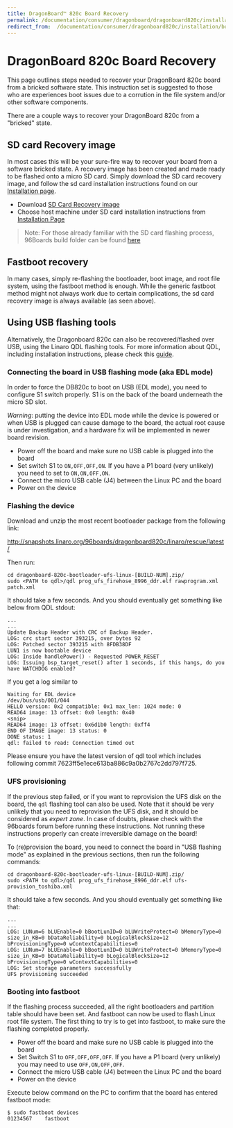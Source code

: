 ```yaml
---
title: DragonBoard™ 820c Board Recovery
permalink: /documentation/consumer/dragonboard/dragonboard820c/installation/board-recovery.md.html
redirect_from:  /documentation/consumer/dragonboard820c/installation/board-recovery.md.html
---
```

# DragonBoard 820c Board Recovery

This page outlines steps needed to recover your DragonBoard 820c board from a bricked software state. This instruction set is suggested to those who are experiences boot issues due to a corrution in the file system and/or other software components.

There are a couple ways to recover your DragonBoard 820c from a "bricked" state.

## SD card Recovery image

In most cases this will be your sure-fire way to recover your board from a software bricked state. A recovery image has been created and made ready to be flashed onto a micro SD card. Simply download the SD card recovery image, and follow the sd card installation instructions found on our [Installation page](../installation/).

- Download [SD Card Recovery image](http://snapshots.linaro.org/96boards/dragonboard820c/linaro/rescue/latest/dragonboard-820c-sdcard-rescue-*.zip)
- Choose host machine under SD card installation instructions from [Installation Page](../installation/)

> Note: For those already familiar with the SD card flashing process, 96Boards build folder can be found [here](http://snapshots.linaro.org/96boards/dragonboard820c/linaro/rescue/latest/)

## Fastboot recovery

In many cases, simply re-flashing the bootloader, boot image, and root file system, using the fastboot method is enough. While the generic fastboot method might not always work due to certain complications, the sd card recovery image is always available (as seen above).

## Using USB flashing tools

Alternatively, the Dragonboard 820c can also be recovered/flashed over USB, using the Linaro QDL flashing tools. For more information about QDL, including installation instructions, please check this [guide](../../../guides/qdl.md).

### Connecting the board in USB flashing mode (aka EDL mode)

In order to force the DB820c to boot on USB (EDL mode), you need to configure S1 switch properly. S1 is on the back of the board underneath the micro SD slot.

*Warning*: putting the device into EDL mode while the device is powered or when USB is plugged can cause damage to the board, the actual root cause is under investigation, and a hardware fix will be implemented in newer board revision.

* Power off the board and make sure no USB cable is plugged into the board
* Set switch S1 to `ON,OFF,OFF,ON`. If you have a P1 board (very unlikely) you need to set to `ON,ON,OFF,ON`.
* Connect the micro USB cable (J4) between the Linux PC and the board
* Power on the device

### Flashing the device

Download and unzip the most recent bootloader package from the following link:

http://snapshots.linaro.org/96boards/dragonboard820c/linaro/rescue/latest/

Then run:

    cd dragonboard-820c-bootloader-ufs-linux-[BUILD-NUM].zip/
    sudo <PATH to qdl>/qdl prog_ufs_firehose_8996_ddr.elf rawprogram.xml patch.xml

It should take a few seconds. And you should eventually get something like below
from QDL stdout:

    ...
    ...
    Update Backup Header with CRC of Backup Header.
    LOG: crc start sector 393215, over bytes 92
    LOG: Patched sector 393215 with 8FDB38DF
    LUN1 is now bootable device
    LOG: Inside handlePower() - Requested POWER_RESET
    LOG: Issuing bsp_target_reset() after 1 seconds, if this hangs, do you have WATCHDOG enabled?

If you get a log similar to

    Waiting for EDL device
    /dev/bus/usb/001/044
    HELLO version: 0x2 compatible: 0x1 max_len: 1024 mode: 0
    READ64 image: 13 offset: 0x0 length: 0x40
    <snip>
    READ64 image: 13 offset: 0x6d1b0 length: 0xff4
    END OF IMAGE image: 13 status: 0
    DONE status: 1
    qdl: failed to read: Connection timed out

Please ensure you have the latest version of qdl tool which includes following commit
7623ff5e1ece613ba886c9a0b2767c2dd797f725.

### UFS provisioning

If the previous step failed, or if you want to reprovision the UFS disk on the board, the `qdl` flashing tool can also be used. Note that it should be very unlikely that you need to reprovision the UFS disk, and it should be considered as *expert zone*. In case of doubts, please check with the 96boards forum before running these instructions. Not running these instructions properly can create irreversible damage on the board!

To (re)provision the board, you need to connect the board in "USB flashing mode" as explained in the previous sections, then run the following commands:

    cd dragonboard-820c-bootloader-ufs-linux-[BUILD-NUM].zip/
    sudo <PATH to qdl>/qdl prog_ufs_firehose_8996_ddr.elf ufs-provision_toshiba.xml

It should take a few seconds. And you should eventually get something like that:

    ...
    ...
    LOG: LUNum=6 bLUEnable=0 bBootLunID=0 bLUWriteProtect=0 bMemoryType=0 size_in_KB=0 bDataReliability=0 bLogicalBlockSize=12 bProvisioningType=0 wContextCapabilities=0
    LOG: LUNum=7 bLUEnable=0 bBootLunID=0 bLUWriteProtect=0 bMemoryType=0 size_in_KB=0 bDataReliability=0 bLogicalBlockSize=12 bProvisioningType=0 wContextCapabilities=0
    LOG: Set storage parameters successfully
    UFS provisioning succeeded

### Booting into fastboot

If the flashing process succeeded, all the right bootloaders and partition table should have been set. And fastboot can now be used to flash Linux root file system. The first thing to try is to get into fastboot, to make sure the flashing completed properly.

* Power off the board and make sure no USB cable is plugged into the board
* Set Switch S1 to `OFF,OFF,OFF,OFF`. If you have a P1 board (very unlikely) you may need to use `OFF,ON,OFF,OFF`.
* Connect the micro USB cable (J4) between the Linux PC and the board
* Power on the device

Execute below command on the PC to confirm that the board has entered fastboot mode:

```shell
$ sudo fastboot devices
01234567	fastboot
```
